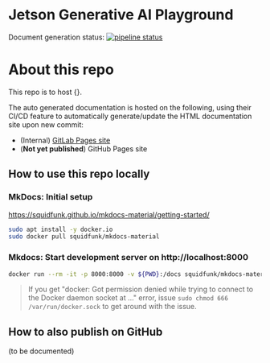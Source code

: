 # Jetson Generative AI Playground

Document generation status: [![pipeline status](https://gitlab-master.nvidia.com/Jetson-TME/jetson-generative-ai-playground/badges/main/pipeline.svg)](https://gitlab-master.nvidia.com/Jetson-TME/jetson-generative-ai-playground/-/commits/main)

# About this repo

This repo is to host {}.

The auto generated documentation is hosted on the following, using their CI/CD feature to automatically generate/update the HTML documentation site upon new commit:
  - (Internal) [GitLab Pages site](Jetson-TME.gitlab-master-pages.nvidia.com/jetson-generative-ai-playground)
  - (**Not yet published**) GitHub Pages site

## How to use this repo locally

### MkDocs: Initial setup

https://squidfunk.github.io/mkdocs-material/getting-started/

```bash
sudo apt install -y docker.io
sudo docker pull squidfunk/mkdocs-material
```

### Mkdocs: Start development server on http://localhost:8000

```bash
docker run --rm -it -p 8000:8000 -v ${PWD}:/docs squidfunk/mkdocs-material
```

> If you get "docker: Got permission denied while trying to connect to the Docker daemon socket at ..." error, 
> issue `sudo chmod 666 /var/run/docker.sock` to get around with the issue.

## How to also publish on GitHub

(to be documented)
